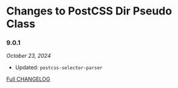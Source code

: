 # Changes to PostCSS Dir Pseudo Class

### 9.0.1

_October 23, 2024_

- Updated: `postcss-selector-parser`

[Full CHANGELOG](https://github.com/csstools/postcss-plugins/tree/main/plugins/postcss-dir-pseudo-class/CHANGELOG.md)
